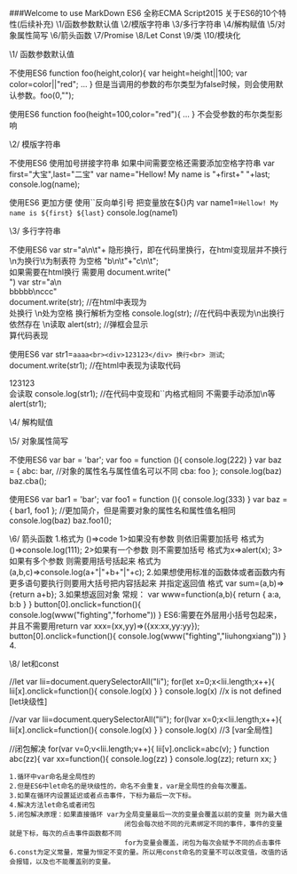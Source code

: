 ###Welcome to use MarkDown
ES6 全称ECMA Script2015
关于ES6的10个特性(后续补充)
\1/函数参数默认值
\2/模版字符串
\3/多行字符串
\4/解构赋值
\5/对象属性简写
\6/箭头函数
\7/Promise
\8/Let Const
\9/类
\10/模块化


\1/
		函数参数默认值
		
不使用ES6
function foo(height,color){
	var height=height||100;
	var color=color||"red";
	...
}
但是当调用的参数的布尔类型为false时候，则会使用默认参数。foo(0,"");

使用ES6
function foo(height=100,color="red"){
	...
}
不会受参数的布尔类型影响


\2/
		模版字符串
		
不使用ES6
使用加号拼接字符串 如果中间需要空格还需要添加空格字符串
var first="大宝",last="二宝"
var name="Hellow! My name is "+first+" "+last;
console.log(name);

使用ES6
更加方便 使用``反向单引号 把变量放在${}内
var name1=`Hellow! My name is ${first} ${last}`
console.log(name1)


\3/
		多行字符串
		
不使用ES6
var str="a\n\t"+											隐形换行，即在代码里换行，在html变现层并不换行 \n为换行\t为制表符 为空格
"b\n\t"+"c\n\t";											
如果需要在html换行 需要用 document.write("<br/>")
var str="a\n<br/>bbbbb\nccc"							
document.write(str);												//在html中表现为 <br>处换行 \n处为空格 换行解析为空格
console.log(str);														//在代码中表现为\n出换行 <br>依然存在  \n读取
alert(str);																	//弹框会显示<br/>算代码表现

使用ES6
var str1=`aaaa<br><div>123123</div>
换行<br>
测试`;
document.write(str1);											//在html中表现为读取代码<br><div>123123</div>会读取
console.log(str1);													//在代码中变现和``内格式相同 不需要手动添加\n等
alert(str1);


\4/
		解构赋值


\5/
		对象属性简写
		
不使用ES6
var bar = 'bar';
var foo = function (){
	console.log(222)
}
var baz = {
 abc: bar,										//对象的属性名与属性值名可以不同
 cba: foo
};
console.log(baz)
baz.cba();

使用ES6
var bar1 = 'bar';
var foo1 = function (){
	console.log(333)
}
var baz = { bar1, foo1 };					//更加简介，但是需要对象的属性名和属性值名相同
console.log(baz)
baz.foo1();


\6/
		箭头函数
	1.格式为 ()=>code
		1>如果没有参数 则依旧需要加括号 格式为()=>console.log(111);
		2>如果有一个参数 则不需要加括号 格式为x=>alert(x);
		3>如果有多个参数 则需要用括号括起来 格式为(a,b,c)=>console.log(a+"|"+b+"|"+c);
	2.如果想使用标准的函数体或者函数内有更多语句要执行则要用大括号把内容括起来 并指定返回值
		格式 var sum=(a,b)=>{return a+b};
	3.如果想返回对象
		常规：
			var www=function(a,b){
				return {
					a:a,
					b:b
				}
			}
			button[0].onclick=function(){
				console.log(www("fighting","forhome"))
			}
		ES6:需要在外层用小括号包起来，并且不需要用return
			var xxx=(xx,yy)=>({xx:xx,yy:yy});
			button[0].onclick=function(){
				console.log(www("fighting","liuhongxiang"))
			}
		4.
		
\8/
		let和const

//let
var lii=document.querySelectorAll("li");
for(let x=0;x<lii.length;x++){
	lii[x].onclick=function(){
		console.log(x)
	}
}
console.log(x)			//x is not defined	[let块级性]

//var
var lii=document.querySelectorAll("li");
for(lvar x=0;x<lii.length;x++){
	lii[x].onclick=function(){
		console.log(x)
	}
}
console.log(x)			//3 [var全局性]

//闭包解决
for(var v=0;v<lii.length;v++){
	lii[v].onclick=abc(v);
}
function abc(zz){
	var xx=function(){
		console.log(zz)
	}
	console.log(zz);
	return xx;
}

	1.循环中var命名是全局性的
	2.但是ES6中let命名的是块级性的，命名不会重复，var是全局性的会每次覆盖。
	3.如果在循环内设置延迟或者点击事件，下标为最后一次下标。
	4.解决方法let命名或者闭包
	5.闭包解决原理：如果直接循环 var为全局变量最后一次的变量会覆盖以前的变量 则为最大值
								 闭包会每次给不同的元素绑定不同的事件，事件的变量就是下标，每次的点击事件函数都不同
								 for为变量会覆盖，闭包为每次会赋予不同的点击事件
	6.const为定义常量，常量为恒定不变的量。所以用const命名的变量不可以改变值，改值的话会报错，以及也不能覆盖别的变量。
